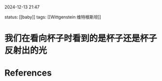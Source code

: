2024-12-13    21:47

status: [[baby]]
tags: [[Wittgenstein 维特根斯坦]]


# 我们在看向杯子时看到的是杯子还是杯子反射出的光




# References
